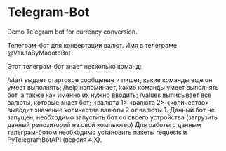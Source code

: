 # Telegram-Bot
Demo Telegram bot for currency conversion.

Телеграм-бот для конвертации валют. Имя в телеграме @ValutaByMaqotoBot

Этот телеграм-бот знает несколько команд:

/start выдает стартовое сообщение и пишет, какие команды еще он умеет выполнять;
/help напоминает, какие команды умеет выполнять бот, а также как именно их нужно вводить;
/values выписывает все валюты, которые знает бот;
<валюта 1> <валюта 2> <количество> выводит значение количества валюты 2 от валюты 1.
Данный бот не запущен, необходимо запустить бот со своего устройства (загрузить данный репозиторий на свой компьютер) Для работы с данным телеграм-ботом необходимо установить пакеты requests и PyTelegramBotAPI (версия 4.X).

